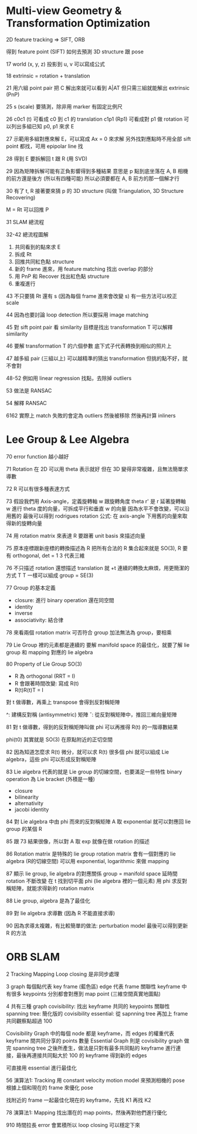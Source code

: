 # Multi-view Geometry & Transformation Optimization

2D feature tracking => SIFT, ORB

得到 feature point (SIFT) 如何去預測 3D structure 跟 pose

17
world (x, y, z) 投影到 u, v 可以寫成公式

18
extrinsic = rotation + translation

21
用六組 point pair 把 C 解出來就可以看到 A|AT
但只需三組就能解出 extrinsic (PnP)

25
s (scale) 要猜測，除非用 marker 有固定比例尺

26
c0c1 (t) 可看成 c0 到 c1 的 translation
c1p1 (Rp1) 可看成對 p1 做 rotation
可以列出多組已知 p0, p1 來求 E

27
示範用多組對應來解 E，可以寫成 Ax = 0 來求解
另外找對應點時不用全部 sift point 都找，可用 epipolar line 找

28
得到 E 要拆解回 t 跟 R (用 SVD)

29
因為矩陣拆解可能有正負影響得到多種結果
意思是 p 點到底坐落在 A, B 相機的前方還是後方 (所以有四種可能)
所以必須要都在 A, B 前方的那一個解才行

30
有了 t, R 接著要來猜 p 的 3D structure (叫做 Triangulation, 3D Structure Recovering)

M = Rt 可以回推 P

31
SLAM 總流程

32-42
總流程圖解
1. 共同看到的點來求 E
2. 拆成 Rt
3. 回推共同紅色點 structure
4. 新的 frame 進來，用 feature matching 找出 overlap 的部分
5. 用 PnP 和 Recover 找出紅色點 structure
6. 重複進行

43
不只要猜 Rt 還有 s (因為每個 frame 進來會改變 s)
有一些方法可以校正 scale

44
因為也要討論 loop detection 所以要採用 image matching

45
對 sift point pair 看 similarity
目標是找出 transformation T 可以解釋 similarity

46
要解 transformation T 的六個參數
底下式子代表轉換到相似的照片上

47
越多組 pair (三組以上) 可以越精準的猜出 transformation
但挑的點不好，就不會對

48-52
例如用 linear regression 找點，去除掉 outliers

53
做法是 RANSAC

54
解釋 RANSAC

6162
實際上 match 失敗的會定為 outliers 然後被移除
然後再計算 inliners

# Lee Group & Lee Algebra

70
error function 越小越好

71
Rotation 在 2D 可以用 theta 表示就好
但在 3D 變得非常複雜，且無法簡單求導數

72
R 可以有很多種表達方式

73
假設我們用 Axis-angle，定義旋轉軸 w 跟旋轉角度 theta
r' 是 r 延著旋轉軸 w 進行 theta 度的向量，可拆成平行和垂直 w 的向量
因為水平不會改變，可以沿用舊的
最後可以得到 rodrigues rotation 公式: 在 axis-angle 下用舊的向量來取得新的旋轉向量

74
用 rotation matrix 來表達 R
要跟著 unit basis 來描述向量

75
原本座標跟新座標的轉換描述為 R
把所有合法的 R 集合起來就是 SO(3), R 要有 orthogonal, det = 1
3 代表三維

76
不只描述 rotation 還想描述 translation 就 +t
連續的轉換太麻煩，用更簡潔的方式 T 
T 一樣可以組成 group = SE(3)

77
Group 的基本定義
* closure: 進行 binary operation 還在同空間
* identity
* inverse
* associativity: 結合律

78
來看兩個 rotation matrix 可否符合 group
加法無法為 group，要相乘

79
Lie Group 裡的元素都是連續的
要解 manifold space 的最佳化，就要了解 lie group 和 mapping 對應的 lie algebra

80
Property of Lie Group SO(3)
* R 為 orthogonal (RRT = I)
* R 會跟著時間改變: 寫成 R(t)
* R(t)R(t)T = I

對 t 做導數，再乘上 transpose 會得到反對稱矩陣

^: 建構反對稱 (antisymmetric) 矩陣
ˇ: 從反對稱矩陣中，推回三維向量矩陣

81
對 t 做導數，得到的反對稱矩陣叫做 phi
可以再推得 R(t) 的一階導數結果

phi(t0) 其實就是 SO(3) 在原點附近的正切空間

82
因為知道怎麼求 R(t) 微分，就可以求 R(t)
很多個 phi 就可以組成 Lie algebra，這些 phi 可以形成反對稱矩陣

83
Lie algebra 代表的就是 Lie group 的切線空間，也要滿足一些特性
binary operation 為 Lie bracket (外積是一種)

* closure
* bilinearity
* alternativity
* jacobi identity

84
對 Lie algebra 中由 phi 而來的反對稱矩陣 A 取 exponential 就可以對應回 lie group 的某個 R

85
跟 73 結果很像，所以對 A 取 exp 就像在做 rotation 的描述

86
Rotation matrix 是特殊的 lie group
rotation matrix 會有一個對應的 lie algebra (R的切線空間)
可以用 exponential, logarithmic 來做 mapping

87
顯示 lie group, lie algebra 的對應關係
group = manifold space 延時間 rotation 不斷改變
在 t 找到切平面 phi (lie algebra 裡的一個元素)
用 phi 求反對稱矩陣，就能求得新的 rotation matrix

88
Lie group, algebra 是為了最佳化

89
對 lie algebra 求導數 (因為 R 不能直接求導)

90
因為求導太複雜，有比較簡單的做法: perturbation model
最後可以得到更新 R 的方法


# ORB SLAM

2
Tracking
Mapping
Loop closing
是非同步處理

3
graph 每個點代表 key frame (藍色區)
edge 代表 frame 關聯性
keyframe 中有很多 keypoints 分別都會對應到 map point (三維空間真實地圖點)


4
共有三種 graph
covisibility: 找出 keyframe 共同的 keypoints 關聯性
spanning tree: 簡化版的 covisibility
essential: 從 sapnning tree 再加上 frame 共同觀察點超過 100

Covisibility Graph 中的每個 node 都是 keyframe，而 edges 的權重代表 keyframe 間共同分享的 points 數量
Essential Graph 則是 covisibility graph 做完 spanning tree 之後所產生，做法是只對有最多共同點的 keyframe 進行連接，最後再連接共同點大於 100 的 keyframe 得到新的 edges


可直接用 essential 進行最佳化

56
演算法1: Tracking
用 constant velocity motion model 來預測相機的 pose
根據上個和現在的 frame 來優化 pose

找附近的 frame 一起最佳化現在的 keyframe，先找 K1 再找 K2

78
演算法1: Mapping
找出潛在的 map points，然後再對他們進行優化

910
時間拉長 error 會累積所以 loop closing 可以穩定下來

